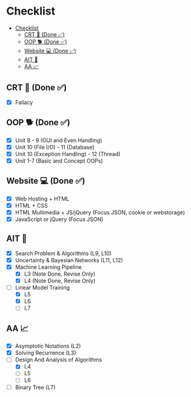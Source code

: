 # Checklist

- [Checklist](#checklist)
  - [CRT 🚀 (Done ✅)](#crt--done-)
  - [OOP 🐕 (Done ✅)](#oop--done-)
  - [Website 💻 (Done ✅)](#website--done-)
  - [AIT 🤖](#ait-)
  - [AA 📈](#aa-)

## CRT 🚀 (Done ✅)

- [x] Fallacy

## OOP 🐕 (Done ✅)

- [x] Unit 8 - 9 (GUI and Even Handling)
- [x] Unit 10 (File I/O) - 11 (Database)
- [x] Unit 10 (Exception Handling) - 12 (Thread)
- [x] Unit 1-7 (Basic and Concept OOPs)

## Website 💻 (Done ✅)

- [x] Web Hosting + HTML
- [x] HTML + CSS
- [x] HTML Multimedia + JS/jQuery (Focus JSON, cookie or webstorage)
- [x] JavaScript or jQuery (Focus JSON)

## AIT 🤖

- [x] Search Problem & Algorithms (L9, L10)
- [x] Uncertainty & Bayesian Networks (L11, L12)
- [x] Machine Learning Pipeline
  - [x] L3 (Note Done, Revise Only)
  - [x] L4 (Note Done, Revise Only)
- [ ] Linear Model Training
  - [x] L5
  - [x] L6
  - [ ] L7

## AA 📈

- [x] Asymptotic Notations (L2)
- [x] Solving Recurrence (L3)
- [ ] Design And Analysis of Algorithms
  - [x] L4
  - [ ] L5
  - [ ] L6
- [ ] Binary Tree (L7)
